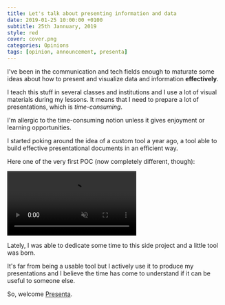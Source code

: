 ```yaml
---
title: Let's talk about presenting information and data
date: 2019-01-25 10:00:00 +0100
subtitle: 25th Jannuary, 2019
style: red
cover: cover.png
categories: Opinions
tags: [opinion, announcement, presenta]
---
```


I've been in the communication and tech fields enough to maturate some ideas about how to present and visualize data and information **effectively**.

I teach this stuff in several classes and institutions and I use a lot of visual materials during my lessons. It means that I need to prepare a lot of presentations, which is *time-consuming*.

I'm allergic to the time-consuming notion unless it gives enjoyment or learning opportunities.

I started poking around the idea of a custom tool a year ago, a tool able to build effective presentational documents in an efficient way.

Here one of the very first POC (now completely different, though):

<video autoplay loop muted controls src="../assets/posts/lets-talk-about-presenting-information-and-data/poc.m4v"></video>

Lately, I was able to dedicate some time to this side project and a little tool was born.

It's far from being a usable tool but I actively use it to produce my presentations and I believe the time has come to understand if it can be useful to someone else.

So, welcome [Presenta](https://www.presenta.cc).

